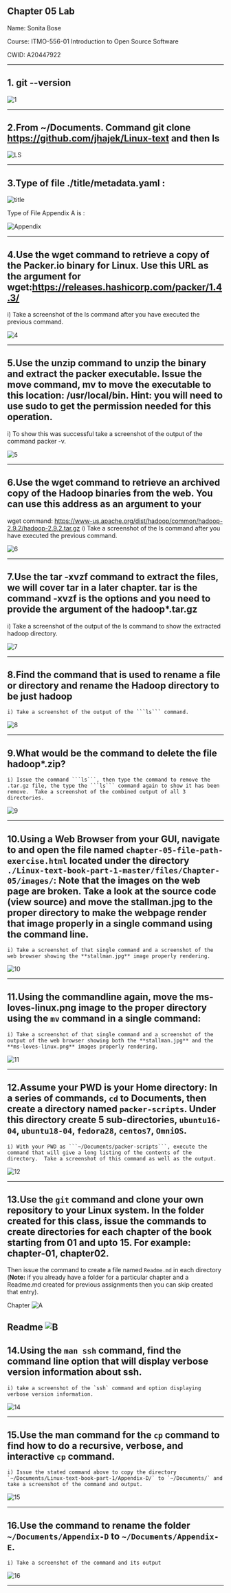 Chapter 05 Lab
----------------------------------------------------------------------------------------------------------------------------------------

Name: Sonita Bose

Course: ITMO-556-01 Introduction to Open Source Software

CWID: A20447922

---

## 1. git --version

 ![1](https://github.com/illinoistech-itm/sbose10/blob/master/images/GitVersion.png)

---

## 2.From ~/Documents. Command git clone https://github.com/jhajek/Linux-text and then ls

 ![LS](https://github.com/illinoistech-itm/sbose10/blob/master/images/Ls-Book.JPG)

---

## 3.Type of file ./title/metadata.yaml :

 ![title](https://github.com/illinoistech-itm/sbose10/blob/master/images/3Atitle.JPG)

Type of File Appendix A is :

 ![Appendix](https://github.com/illinoistech-itm/sbose10/blob/master/images/3BAppendixA.JPG)

---

## 4.Use the wget command to retrieve a copy of the Packer.io binary for Linux. Use this URL as the argument for wget:https://releases.hashicorp.com/packer/1.4.3/ 
i) Take a screenshot of the ls command after you have executed the previous command.

 ![4](https://github.com/illinoistech-itm/sbose10/blob/master/images/4.JPG)

---

## 5.Use the unzip command to unzip the binary and extract the packer executable. Issue the move command, mv to move the executable to this location: /usr/local/bin. Hint: you will need to use sudo to get the permission needed for this operation.
i) To show this was successful take a screenshot of the output of the command packer -v.

 ![5](https://github.com/illinoistech-itm/sbose10/blob/master/images/5.JPG)

---

## 6.Use the wget command to retrieve an archived copy of the Hadoop binaries from the web. You can use this address as an argument to your 
wget command: https://www-us.apache.org/dist/hadoop/common/hadoop-2.9.2/hadoop-2.9.2.tar.gz
i) Take a screenshot of the ls command after you have executed the previous command.

 ![6](https://github.com/illinoistech-itm/sbose10/blob/master/images/6b.JPG)

---

## 7.Use the tar -xvzf command to extract the files, we will cover tar in a later chapter. tar is the command -xvzf is the options and you need to provide the argument of the hadoop*.tar.gz 
i) Take a screenshot of the output of the ls command to show the extracted hadoop directory.

 ![7](https://github.com/illinoistech-itm/sbose10/blob/master/images/7.JPG)

---

## 8.Find the command that is used to rename a file or directory and rename the Hadoop directory to be just hadoop
    i) Take a screenshot of the output of the ```ls``` command.

 ![8](https://github.com/illinoistech-itm/sbose10/blob/master/images/8.JPG)

---

## 9.What would be the command to delete the file hadoop*.zip?
    i) Issue the command ```ls```, then type the command to remove the .tar.gz file, the type the ```ls``` command again to show it has been remove.  Take a screenshot of the combined output of all 3 directories.

 ![9](https://github.com/illinoistech-itm/sbose10/blob/master/images/9.JPG)

---

## 10.Using a Web Browser from your GUI, navigate to and open the file named ```chapter-05-file-path-exercise.html``` located under the directory ```./Linux-text-book-part-1-master/files/Chapter-05/images/```:  Note that the images on the web page are broken.   Take a look at the source code (view source) and move the **stallman.jpg**  to the proper directory to make the webpage render that image properly in a single command using the command line.  
    i) Take a screenshot of that single command and a screenshot of the web browser showing the **stallman.jpg** image properly rendering.

 ![10](https://github.com/illinoistech-itm/sbose10/blob/master/images/10.JPG)

---

## 11.Using the commandline again, move the **ms-loves-linux.png** image to the proper directory using the ```mv``` command in a single command:
    i) Take a screenshot of that single command and a screenshot of the output of the web browser showing both the **stallman.jpg** and the **ms-loves-linux.png** images properly rendering.

 ![11](https://github.com/illinoistech-itm/sbose10/blob/master/images/11.JPG)

---

## 12.Assume your PWD is your Home directory: In a series of commands, ```cd``` to Documents, then create a directory named ```packer-scripts```.  Under this directory create 5 sub-directories, ```ubuntu16-04```, ```ubuntu18-04```, ```fedora28```, ```centos7```, ```OmniOS```.  
    i) With your PWD as ```~/Documents/packer-scripts```, execute the command that will give a long listing of the contents of the directory.  Take a screenshot of this command as well as the output.

 ![12](https://github.com/illinoistech-itm/sbose10/blob/master/images/12.JPG)

---

## 13.Use the `git` command and clone your own repository to your Linux system.  In the folder created for this class, issue the commands to create directories for each chapter of the book starting from 01 and upto 15.  For example: **chapter-01, chapter02**.  
Then issue the command to create a file named `Readme.md` in each directory (**Note:** if you already have a folder for a particular chapter and a Readme.md created for previous assignments then you can skip created that entry).

 Chapter
 ![A](https://github.com/illinoistech-itm/sbose10/blob/master/images/13.JPG)

 Readme 
 ![B](https://github.com/illinoistech-itm/sbose10/blob/master/images/13B.JPG)
---

## 14.Using the `man ssh` command, find the command line option that will display verbose version information about ssh.  
    i) take a screenshot of the `ssh` command and option displaying verbose version information.

 ![14](https://github.com/illinoistech-itm/sbose10/blob/master/images/14.JPG)

---

## 15.Use the man command for the `cp` command to find how to do a recursive, verbose, and interactive `cp` command.
    i) Issue the stated command above to copy the directory `~/Documents/Linux-text-book-part-1/Appendix-D/` to `~/Documents/` and take a screenshot of the command and output.

 ![15](https://github.com/illinoistech-itm/sbose10/blob/master/images/15.JPG)

---

## 16.Use the command to rename the folder `~/Documents/Appendix-D` to `~/Documents/Appendix-E`.
    i) Take a screenshot of the command and its output

 ![16](https://github.com/illinoistech-itm/sbose10/blob/master/images/16.JPG)

---

